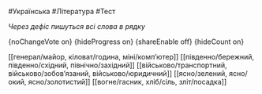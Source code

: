 #Українська #Література #Тест

*Через дефіс пишуться всі слова в рядку*

{noChangeVote on}
{hideProgress on}
{shareEnable off}
{hideCount on}

[[генерал/майор, кіловат/година, міні/комп’ютер]]
[[південно/бережний, південно/східний, північно/західний]]
[[військово/транспортний, військово/зобов’язаний, військово/юридичний]]
[[ясно/зелений, ясно/окий, ясно/золотистий]]
[[вогне/гасник, хліб/сіль, зліт/посадка]]
